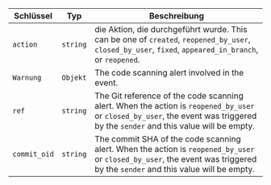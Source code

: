 | Schlüssel    | Typ      | Beschreibung                                                                                                                                                                   |
| ------------ | -------- | ------------------------------------------------------------------------------------------------------------------------------------------------------------------------------ |
| `action`     | `string` | die Aktion, die durchgeführt wurde. This can be one of `created`, `reopened_by_user`, `closed_by_user`, `fixed`, `appeared_in_branch`, or `reopened`.                          |
| `Warnung`    | `Objekt` | The code scanning alert involved in the event.                                                                                                                                 |
| `ref`        | `string` | The Git reference of the code scanning alert. When the action is `reopened_by_user` or `closed_by_user`, the event was triggered by the `sender` and this value will be empty. |
| `commit_oid` | `string` | The commit SHA of the code scanning alert. When the action is `reopened_by_user` or `closed_by_user`, the event was triggered by the `sender` and this value will be empty.    |
